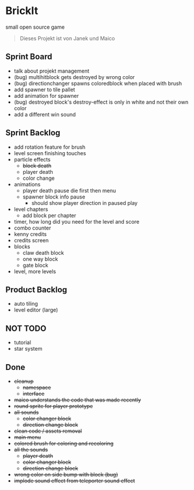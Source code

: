# BrickIt
small open source game

> Dieses Projekt ist von
> Janek und Maico


## Sprint Board
- talk about projekt management
- (bug) multihitblock gets destroyed by wrong color
- (bug) directionchanger spawns coloredblock when placed with brush
- add spawner to tile pallet
- add animation for spawner
- (bug) destroyed block's destroy-effect is only in white and not their own color
- add a different win sound


## Sprint Backlog
- add rotation feature for brush
- level screen finishing touches
- particle effects
	- ~~block death~~
	- player death
	- color change
- animations
	- player death pause
	  die first then menu
	- spawner block info pause
		- should show player direction
		  in paused play
- level chapters
	- add block per chapter
- timer, how long did you need for the level and score
- combo counter
- kenny credits
- credits screen
- blocks
	- claw death block
	- one way block
	- gate block
- level, more levels

## Product Backlog
- auto tiling
- level editor (large)

## NOT TODO
- tutorial
- star system


## Done
- ~~cleanup~~
	- ~~namespace~~
	- ~~interface~~
- ~~maico understands the code that was made recently~~
- ~~round sprite for player prototype~~
- ~~all sounds~~
	- ~~color changer block~~
	- ~~direction change block~~
- ~~clean code / assets removal~~
- ~~main menu~~
- ~~colored brush for coloring and recoloring~~
- ~~all the sounds~~
	- ~~player death~~
	- ~~color changer block~~
	- ~~direction change block~~
- ~~wrong color on side bump with block (bug)~~
- ~~implode sound effect from teleporter sound effect~~
